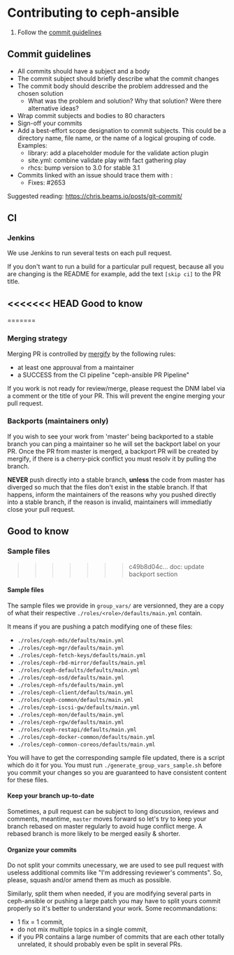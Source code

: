Contributing to ceph-ansible
==============================

1. Follow the [commit guidelines](#commit-guidelines)


Commit guidelines
-----------------
- All commits should have a subject and a body
- The commit subject should briefly describe what the commit changes
- The commit body should describe the problem addressed and the chosen solution
  - What was the problem and solution? Why that solution? Were there alternative ideas?
- Wrap commit subjects and bodies to 80 characters
- Sign-off your commits
- Add a best-effort scope designation to commit subjects. This could be a directory name, file name,
  or the name of a logical grouping of code. Examples:
  - library: add a placeholder module for the validate action plugin
  - site.yml: combine validate play with fact gathering play
  - rhcs: bump version to 3.0 for stable 3.1
- Commits linked with an issue should trace them with :
  - Fixes: #2653

Suggested reading: https://chris.beams.io/posts/git-commit/


CI
-----

### Jenkins
We use Jenkins to run several tests on each pull request.

If you don't want to run a build for a particular pull request, because all you are changing is the
README for example, add the text `[skip ci]` to the PR title.

<<<<<<< HEAD
Good to know
------------
=======
### Merging strategy

Merging PR is controlled by [mergify](https://mergify.io/) by the following rules:

- at least one approuval from a maintainer
- a SUCCESS from the CI pipeline "ceph-ansible PR Pipeline"

If you work is not ready for review/merge, please request the DNM label via a comment or the title of your PR.
This will prevent the engine merging your pull request.

### Backports (maintainers only)

If you wish to see your work from 'master' being backported to a stable branch you can ping a maintainer
so he will set the backport label on your PR. Once the PR from master is merged, a backport PR will be created by mergify,
if there is a cherry-pick conflict you must resolv it by pulling the branch.

**NEVER** push directly into a stable branch, **unless** the code from master has diverged so much that the files don't exist in the stable branch.
If that happens, inform the maintainers of the reasons why you pushed directly into a stable branch, if the reason is invalid, maintainers will immediatly close your pull request.

## Good to know

### Sample files
>>>>>>> c49b8d04c... doc: update backport section

#### Sample files
The sample files we provide in `group_vars/` are versionned,
they are a copy of what their respective `./roles/<role>/defaults/main.yml` contain.

It means if you are pushing a patch modifying one of these files:

- `./roles/ceph-mds/defaults/main.yml`
- `./roles/ceph-mgr/defaults/main.yml`
- `./roles/ceph-fetch-keys/defaults/main.yml`
- `./roles/ceph-rbd-mirror/defaults/main.yml`
- `./roles/ceph-defaults/defaults/main.yml`
- `./roles/ceph-osd/defaults/main.yml`
- `./roles/ceph-nfs/defaults/main.yml`
- `./roles/ceph-client/defaults/main.yml`
- `./roles/ceph-common/defaults/main.yml`
- `./roles/ceph-iscsi-gw/defaults/main.yml`
- `./roles/ceph-mon/defaults/main.yml`
- `./roles/ceph-rgw/defaults/main.yml`
- `./roles/ceph-restapi/defaults/main.yml`
- `./roles/ceph-docker-common/defaults/main.yml`
- `./roles/ceph-common-coreos/defaults/main.yml`

You will have to get the corresponding sample file updated, there is a script which do it for you.
You must run `./generate_group_vars_sample.sh` before you commit your changes so you are guaranteed to have consistent content for these files.


#### Keep your branch up-to-date
Sometimes, a pull request can be subject to long discussion, reviews and comments, meantime, `master`
moves forward so let's try to keep your branch rebased on master regularly to avoid huge conflict merge.
A rebased branch is more likely to be merged easily & shorter.


#### Organize your commits
Do not split your commits unecessary, we are used to see pull request with useless additional commits like
"I'm addressing reviewer's comments". So, please, squash and/or amend them as much as possible.

Similarly, split them when needed, if you are modifying several parts in ceph-ansible or pushing a large
patch you may have to split yours commit properly so it's better to understand your work.
Some recommandations:
 - 1 fix = 1 commit,
 - do not mix multiple topics in a single commit,
 - if you PR contains a large number of commits that are each other totally unrelated, it should probably even be split in several PRs.
